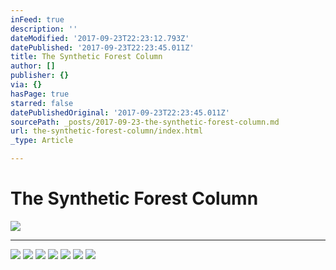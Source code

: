 ```yaml
---
inFeed: true
description: ''
dateModified: '2017-09-23T22:23:12.793Z'
datePublished: '2017-09-23T22:23:45.011Z'
title: The Synthetic Forest Column
author: []
publisher: {}
via: {}
hasPage: true
starred: false
datePublishedOriginal: '2017-09-23T22:23:45.011Z'
sourcePath: _posts/2017-09-23-the-synthetic-forest-column.md
url: the-synthetic-forest-column/index.html
_type: Article

---
```

# The Synthetic Forest Column
![](https://imgflo.herokuapp.com/graph/2b2431f8e7ba7b0/bd01d07c011666f4e941890186ce471f/croprotate.jpg?cropheight=2093&cropwidth=2093&degrees=0&input=https%3A%2F%2Fthe-grid-user-content.s3-us-west-2.amazonaws.com%2F1b99e4b3-b93d-49a5-80cd-40ca10dd627e.jpg&x=34&y=34)

---

![](https://the-grid-user-content.s3-us-west-2.amazonaws.com/c96badeb-fd92-4321-b2cd-fe0a7826f4fb.jpg)
![](https://the-grid-user-content.s3-us-west-2.amazonaws.com/814cbcb3-0a16-4dec-a4cb-1b11976f9561.jpg)
![](https://the-grid-user-content.s3-us-west-2.amazonaws.com/16ae6b22-2a65-4c80-894d-c1b82f099626.jpg)
![](https://imgflo.herokuapp.com/graph/2b2431f8e7ba7b0/918e9c69e5a1fb16727dcfeba59cd289/croprotate.jpg?cropheight=1680&cropwidth=3649&degrees=0&input=https%3A%2F%2Fthe-grid-user-content.s3-us-west-2.amazonaws.com%2Fb4fffdad-e0fb-4f51-aa59-3777d2872cd1.jpg&x=98&y=240)
![](https://imgflo.herokuapp.com/graph/2b2431f8e7ba7b0/18a18352ac81af03cc6bbfe02ea287e1/croprotate.jpg?cropheight=2100&cropwidth=3240&degrees=0&input=https%3A%2F%2Fthe-grid-user-content.s3-us-west-2.amazonaws.com%2F35fbff98-580d-42c7-a2b5-0e7f2248c860.jpg&x=300&y=30)
![](https://imgflo.herokuapp.com/graph/2b2431f8e7ba7b0/7dc4cffcaf808f095afc6473578c6a37/croprotate.jpg?cropheight=1560&cropwidth=3649&degrees=0&input=https%3A%2F%2Fthe-grid-user-content.s3-us-west-2.amazonaws.com%2Fd8a44db2-c751-4c4a-92c4-9438d4b96928.jpg&x=102&y=300)
![](https://the-grid-user-content.s3-us-west-2.amazonaws.com/91f533a0-2f67-4b4d-abfd-fc4c57104287.jpg)
